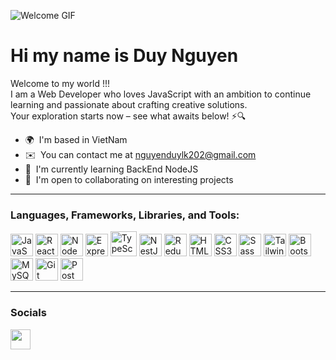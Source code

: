 ![Welcome GIF](https://user-images.githubusercontent.com/18350557/176309783-0785949b-9127-417c-8b55-ab5a4333674e.gif)

# Hi my name is Duy Nguyen

Welcome to my world !!!  
I am a Web Developer who loves JavaScript with an ambition to continue learning and passionate about crafting creative solutions.  
Your exploration starts now – see what awaits below! ⚡🔍

- 🌍  I'm based in VietNam  
- ✉️  You can contact me at [nguyenduylk202@gmail.com](mailto:nguyenduylk202@gmail.com)  
- 🧠  I'm currently learning BackEnd NodeJS  
- 🤝  I'm open to collaborating on interesting projects

---

### Languages, Frameworks, Libraries, and Tools:

<p align="left">
<a href="https://developer.mozilla.org/en-US/docs/Web/JavaScript" target="_blank"><img src="https://raw.githubusercontent.com/danielcranney/readme-generator/main/public/icons/skills/javascript-colored.svg" width="36" height="36" alt="JavaScript" /></a>
<a href="https://reactjs.org/" target="_blank"><img src="https://raw.githubusercontent.com/danielcranney/readme-generator/main/public/icons/skills/react-colored.svg" width="36" height="36" alt="React" /></a>
<a href="https://nodejs.org/en/" target="_blank"><img src="https://raw.githubusercontent.com/danielcranney/readme-generator/main/public/icons/skills/nodejs-colored.svg" width="36" height="36" alt="NodeJS" /></a>
<a href="https://expressjs.com/" target="_blank"><img src="https://raw.githubusercontent.com/danielcranney/readme-generator/main/public/icons/skills/express-colored-dark.svg" width="36" height="36" alt="Express" /></a>
<img width="42" height="40" src="https://img.icons8.com/fluency/96/typescript--v2.png" alt="TypeScript" />
<img width="36" height="36" src="https://img.icons8.com/color/48/nestjs.png" alt="NestJS" />
<a href="https://redux.js.org/" target="_blank"><img src="https://raw.githubusercontent.com/danielcranney/readme-generator/main/public/icons/skills/redux-colored.svg" width="36" height="36" alt="Redux" /></a>
<a href="https://developer.mozilla.org/en-US/docs/Glossary/HTML5" target="_blank"><img src="https://raw.githubusercontent.com/danielcranney/readme-generator/main/public/icons/skills/html5-colored.svg" width="36" height="36" alt="HTML5" /></a>
<a href="https://www.w3.org/TR/CSS/#css" target="_blank"><img src="https://raw.githubusercontent.com/danielcranney/readme-generator/main/public/icons/skills/css3-colored.svg" width="36" height="36" alt="CSS3" /></a>
<a href="https://sass-lang.com/" target="_blank"><img src="https://raw.githubusercontent.com/danielcranney/readme-generator/main/public/icons/skills/sass-colored.svg" width="36" height="36" alt="Sass" /></a>
<a href="https://tailwindcss.com/" target="_blank"><img src="https://raw.githubusercontent.com/danielcranney/readme-generator/main/public/icons/skills/tailwindcss-colored.svg" width="36" height="36" alt="TailwindCSS" /></a>
<a href="https://getbootstrap.com/" target="_blank"><img src="https://raw.githubusercontent.com/danielcranney/readme-generator/main/public/icons/skills/bootstrap-colored.svg" width="36" height="36" alt="Bootstrap" /></a>
<img width="36" height="36" src="https://img.icons8.com/external-those-icons-flat-those-icons/24/external-MySQL-programming-and-development-those-icons-flat-those-icons.png" alt="MySQL" />
<a href="https://git-scm.com/" target="_blank"><img src="https://raw.githubusercontent.com/danielcranney/readme-generator/main/public/icons/skills/git-colored.svg" width="36" height="36" alt="Git" /></a>
<img width="36" height="36" src="https://img.icons8.com/external-tal-revivo-shadow-tal-revivo/48/external-postman-is-the-only-complete-api-development-environment-logo-shadow-tal-revivo.png" alt="Postman" />
</p>

---

### Socials

<p align="left">
  <a href="https://www.linkedin.com/in/duy-nguyen-0661862a3/" target="_blank">
    <picture>
      <source media="(prefers-color-scheme: dark)" srcset="https://raw.githubusercontent.com/danielcranney/readme-generator/main/public/icons/socials/linkedin-dark.svg" />
      <source media="(prefers-color-scheme: light)" srcset="https://raw.githubusercontent.com/danielcranney/readme-generator/main/public/icons/socials/linkedin.svg" />
      <img src="https://raw.githubusercontent.com/danielcranney/readme-generator/main/public/icons/socials/linkedin.svg" width="32" height="32" />
    </picture>
  </a>
</p>

